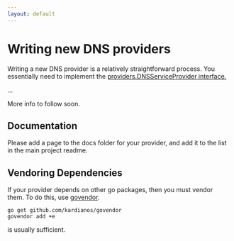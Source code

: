 ```yaml
---
layout: default
---
```


# Writing new DNS providers

Writing a new DNS provider is a relatively straightforward process. You essentially need to implement the [providers.DNSServiceProvider interface.](https://godoc.org/github.com/StackExchange/dnscontrol/providers#DNSServiceProvider)

...

More info to follow soon.

## Documentation

Please add a page to the docs folder for your provider, and add it to the list in the main project readme.

## Vendoring Dependencies

If your provider depends on other go packages, then you must vendor them. To do this, use [govendor](https://github.com/kardianos/govendor). 

```
go get github.com/kardianos/govendor
govendor add +e
```

is usually sufficient.
